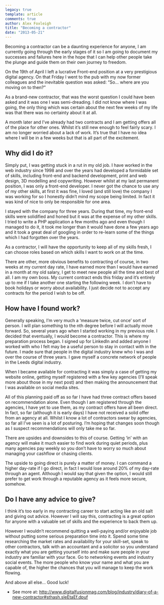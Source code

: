 ```yaml
---
legacy: true 
template: article 
comments: true 
author: Alex Foxleigh
title: "Becoming a contractor"
date: "2013-05-21"
---
```


Becoming a contractor can be a daunting experience for anyone, I am currently going through the early stages of it so I am going to document my successes and failures here in the hope that I can help other people take the plunge and guide them on their own journey to freedom.

On the 19th of April I left a lucrative Front-end position at a very prestigious digital agency. On that Friday I went to the pub with my now former colleagues and the inevitable question was asked: “So... where are you moving on to then?”

As a brand-new contractor, that was the worst question I could have been asked and it was one I was semi-dreading. I did not know where I was going, the only thing which was certain about the next few weeks of my life was that there was no certainty about it at all.

A month later and I’ve already had two contracts and I am getting offers all of the place for other ones. Whilst it’s still new enough to feel fairly scary. I am no longer worried about a lack of work. It’s true that I have no idea where I will be in a few weeks but that is all part of the excitement.

## Why did I do it?

Simply put, I was getting stuck in a rut in my old job. I have worked in the web industry since 1998 and over the years had developed a formidable set of skills, including front-end and backend development, print and web design, 3D modelling and copywriting. However whilst at my last permanent position, I was only a front-end developer. I never got the chance to use any of my other skills, at first it was fine, I loved (and still love) the company I was working for so I honestly didn’t mind my scope being limited. In fact it was kind of nice to only be responsible for one area.

I stayed with the company for three years. During that time, my front-end skills were solidified and honed but it was at the expense of my other skills. I tried to write a PHP application a few months ago and even though I managed to do it, it took me longer than it would have done a few years ago and it took a great deal of googling in order to re-learn some of the things which I had forgotten over the years.

As a contractor, I will have the opportunity to keep all of my skills fresh, I can choose roles based on which skills I want to work on at the time.

There are other, more obvious benefits to contracting of course, in two weeks at my current day rate, I have earned more than I would have earned in a month at my old salary, I get to meet new people all the time and best of all. I am my own boss. My current contract ends this friday and it’s entirely up to me if I take another one starting the following week. I don’t have to book holidays or worry about availability. I just decide not to accept any contracts for the period I wish to be off.

## How have I found work?

Generally speaking, I’m very much a ‘measure twice, cut once’ sort of person. I will plan something to the nth degree before I will actually move forward. So, several years ago when I started working in my previous role. I decided that eventually, I would become a contractor. This is where my preparation process began. I signed up for LinkedIn and added anyone I worked with who I felt may be a useful person to stay in contact with in the future. I made sure that people in the digital industry knew who I was and over the course of three years. I gave myself a concrete network of people in the Leeds digital industry.

When I became available for contracting it was simply a case of getting my website online, getting myself registered with a few key agencies (I’ll speak more about those in my next post) and then making the announcement that I was available on social media sites.

All of this planning paid off as so far I have had three contract offers based on recommendation alone. Even though I am registered through the agencies, I have yet to use them, as my contract offers have all been direct. In fact, so far (although it is early days) I have not received a solid offer from an agency at all. Whilst I know a lot of contractors swear by agencies, so far all I’ve seen is a lot of posturing. I’m hoping that changes soon though as I suspect recommendations will only take me so far.

There are upsides and downsides to this of course. Getting ‘in’ with an agency will make it much easier to find work during quiet periods, plus many agencies pay weekly so you don’t have to worry so much about managing your cashflow or chasing clients.

The upside to going direct is purely a matter of money. I can command a higher day-rate if I go direct, in fact I would lose around 20% of my day-rate through an agent. Although I would say that given the option, I would still prefer to get work through a reputable agency as it feels more secure, somehow.

## Do I have any advice to give?

I think it’s too early in my contracting career to start acting like an old salt and giving out advice. However I will say this, contracting is a great option for anyone with a valuable set of skills and the experience to back them up.

However I wouldn’t recommend quitting a well-paying and/or enjoyable job without putting some serious preparation time into it. Spend some time researching the market rates and availability for your skill-set, speak to other contractors, talk with an accountant and a solicitor so you understand exactly what you are getting yourself into and make sure people in your industry are familiar with your face. Go to networking events and industry social events. The more people who know your name and what you are capable of, the higher the chances that you will manage to keep the work flowing.

And above all else... Good luck!

- See more at: http://www.digitalfusionmag.com/blog/industry/diary-of-a-new-contractor#sthash.sleEtaEf.dpuf
